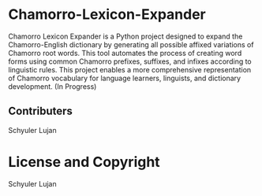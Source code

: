# Chamorro-Lexicon-Expander

Chamorro Lexicon Expander is a Python project designed to expand the Chamorro-English dictionary by generating all possible affixed variations of Chamorro root words. This tool automates the process of creating word forms using common Chamorro prefixes, suffixes, and infixes according to linguistic rules. This project enables a more comprehensive representation of Chamorro vocabulary for language learners, linguists, and dictionary development. (In Progress)

## Contributers
Schyuler Lujan

# License and Copyright
Schyuler Lujan

